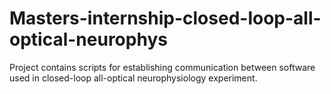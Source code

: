 # Masters-internship-closed-loop-all-optical-neurophys
Project contains scripts for establishing communication between software used in closed-loop all-optical neurophysiology experiment.
